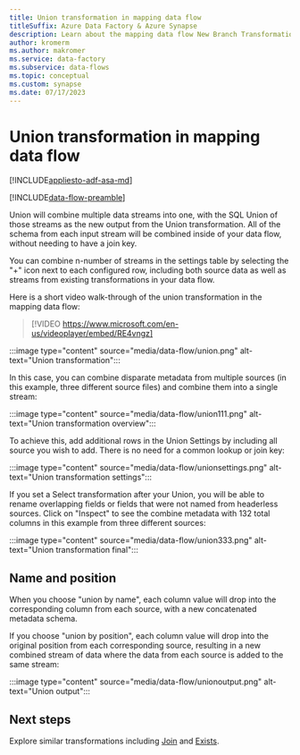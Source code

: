 ```yaml
---
title: Union transformation in mapping data flow
titleSuffix: Azure Data Factory & Azure Synapse
description: Learn about the mapping data flow New Branch Transformation in Azure Data Factory and Synapse Analytics
author: kromerm
ms.author: makromer
ms.service: data-factory
ms.subservice: data-flows
ms.topic: conceptual
ms.custom: synapse
ms.date: 07/17/2023
---
```


# Union transformation in mapping data flow

[!INCLUDE[appliesto-adf-asa-md](includes/appliesto-adf-asa-md.md)]

[!INCLUDE[data-flow-preamble](includes/data-flow-preamble.md)]

Union will combine multiple data streams into one, with the SQL Union of those streams as the new output from the Union transformation. All of the schema from each input stream will be combined inside of your data flow, without needing to have a join key.

You can combine n-number of streams in the settings table by selecting the "+" icon next to each configured row, including both source data as well as streams from existing transformations in your data flow.

Here is a short video walk-through of the union transformation in the mapping data flow:

> [!VIDEO https://www.microsoft.com/en-us/videoplayer/embed/RE4vngz]

:::image type="content" source="media/data-flow/union.png" alt-text="Union transformation":::

In this case, you can combine disparate metadata from multiple sources (in this example, three different source files) and combine them into a single stream:

:::image type="content" source="media/data-flow/union111.png" alt-text="Union transformation overview":::

To achieve this, add additional rows in the Union Settings by including all source you wish to add. There is no need for a common lookup or join key:

:::image type="content" source="media/data-flow/unionsettings.png" alt-text="Union transformation settings":::

If you set a Select transformation after your Union, you will be able to rename overlapping fields or fields that were not named from headerless sources. Click on "Inspect" to see the combine metadata with 132 total columns in this example from three different sources:

:::image type="content" source="media/data-flow/union333.png" alt-text="Union transformation final":::

## Name and position

When you choose "union by name", each column value will drop into the corresponding column from each source, with a new concatenated metadata schema.

If you choose "union by position", each column value will drop into the original position from each corresponding source, resulting in a new combined stream of data where the data from each source is added to the same stream:

:::image type="content" source="media/data-flow/unionoutput.png" alt-text="Union output":::

## Next steps

Explore similar transformations including [Join](data-flow-join.md) and [Exists](data-flow-exists.md).

